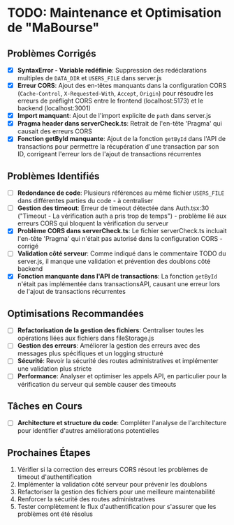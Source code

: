 # TODO: Maintenance et Optimisation de "MaBourse"

## Problèmes Corrigés

- [x] **SyntaxError - Variable redéfinie**: Suppression des redéclarations multiples de `DATA_DIR` et `USERS_FILE` dans server.js
- [x] **Erreur CORS**: Ajout des en-têtes manquants dans la configuration CORS (`Cache-Control`, `X-Requested-With`, `Accept`, `Origin`) pour résoudre les erreurs de préflight CORS entre le frontend (localhost:5173) et le backend (localhost:3001)
- [x] **Import manquant**: Ajout de l'import explicite de `path` dans server.js
- [x] **Pragma header dans serverCheck.ts**: Retrait de l'en-tête 'Pragma' qui causait des erreurs CORS
- [x] **Fonction getById manquante**: Ajout de la fonction `getById` dans l'API de transactions pour permettre la récupération d'une transaction par son ID, corrigeant l'erreur lors de l'ajout de transactions récurrentes

## Problèmes Identifiés

- [ ] **Redondance de code**: Plusieurs références au même fichier `USERS_FILE` dans différentes parties du code - à centraliser
- [ ] **Gestion des timeout**: Erreur de timeout détectée dans Auth.tsx:30 ("Timeout - La vérification auth a pris trop de temps") - problème lié aux erreurs CORS qui bloquent la vérification du serveur
- [x] **Problème CORS dans serverCheck.ts**: Le fichier serverCheck.ts incluait l'en-tête 'Pragma' qui n'était pas autorisé dans la configuration CORS - corrigé
- [ ] **Validation côté serveur**: Comme indiqué dans le commentaire TODO du server.js, il manque une validation et prévention des doublons côté backend
- [x] **Fonction manquante dans l'API de transactions**: La fonction `getById` n'était pas implémentée dans transactionsAPI, causant une erreur lors de l'ajout de transactions récurrentes

## Optimisations Recommandées

- [ ] **Refactorisation de la gestion des fichiers**: Centraliser toutes les opérations liées aux fichiers dans fileStorage.js
- [ ] **Gestion des erreurs**: Améliorer la gestion des erreurs avec des messages plus spécifiques et un logging structuré
- [ ] **Sécurité**: Revoir la sécurité des routes administratives et implémenter une validation plus stricte
- [ ] **Performance**: Analyser et optimiser les appels API, en particulier pour la vérification du serveur qui semble causer des timeouts

## Tâches en Cours

- [ ] **Architecture et structure du code**: Compléter l'analyse de l'architecture pour identifier d'autres améliorations potentielles

## Prochaines Étapes

1. Vérifier si la correction des erreurs CORS résout les problèmes de timeout d'authentification
2. Implémenter la validation côté serveur pour prévenir les doublons
3. Refactoriser la gestion des fichiers pour une meilleure maintenabilité
4. Renforcer la sécurité des routes administratives
5. Tester complètement le flux d'authentification pour s'assurer que les problèmes ont été résolus
